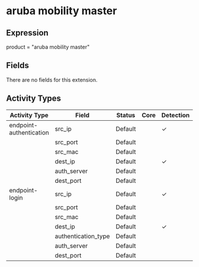aruba mobility master
=====================

Expression
----------

product = "aruba mobility master"

Fields
------

There are no fields for this extension.

Activity Types
--------------

| Activity Type           | Field               | Status  | Core | Detection | Informational |
| ----------------------- | ------------------- | ------- | ---- | --------- | ------------- |
| endpoint-authentication | src_ip              | Default |      | &#10003;  |               |
|                         | src_port            | Default |      |           | &#10003;      |
|                         | src_mac             | Default |      |           | &#10003;      |
|                         | dest_ip             | Default |      | &#10003;  |               |
|                         | auth_server         | Default |      |           | &#10003;      |
|                         | dest_port           | Default |      |           | &#10003;      |
| endpoint-login          | src_ip              | Default |      | &#10003;  |               |
|                         | src_port            | Default |      |           | &#10003;      |
|                         | src_mac             | Default |      |           | &#10003;      |
|                         | dest_ip             | Default |      | &#10003;  |               |
|                         | authentication_type | Default |      |           | &#10003;      |
|                         | auth_server         | Default |      |           | &#10003;      |
|                         | dest_port           | Default |      |           | &#10003;      |

